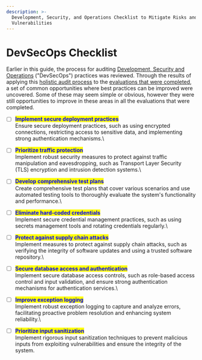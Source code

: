 ```yaml
---
description: >-
  Development, Security, and Operations Checklist to Mitigate Risks and
  Vulnerabilities
---
```


# DevSecOps Checklist

Earlier in this guide, the process for auditing [Development, Security and Operations](../process/audit-components-steps-and-timeline/devsecops.md) ("DevSecOps") practices was reviewed. Through the results of applying this [holistic audit process](../process/holistic-audits-for-ict4d.md) to the [evaluations that were completed](../partners/evaluating-partners-holistically.md), a set of common opportunities where best practices can be improved were uncovered. Some of these may seem simple or obvious, however they were still opportunities to improve in these areas in all the evaluations that were completed.

* [ ] <mark style="color:blue;">**Implement secure deployment practices**</mark> \
  Ensure secure deployment practices, such as using encrypted connections, restricting access to sensitive data, and implementing strong authentication mechanisms.\

* [ ] <mark style="color:blue;">**Prioritize traffic protection**</mark>\
  Implement robust security measures to protect against traffic manipulation and eavesdropping, such as Transport Layer Security (TLS) encryption and intrusion detection systems.\

* [ ] <mark style="color:blue;">**Develop comprehensive test plans**</mark>\
  Create comprehensive test plans that cover various scenarios and use automated testing tools to thoroughly evaluate the system's functionality and performance.\

* [ ] <mark style="color:blue;">**Eliminate hard-coded credentials**</mark>\
  Implement secure credential management practices, such as using secrets management tools and rotating credentials regularly.\

* [ ] <mark style="color:blue;">**Protect against supply chain attacks**</mark>\
  Implement measures to protect against supply chain attacks, such as verifying the integrity of software updates and using a trusted software repository.\

* [ ] <mark style="color:blue;">**Secure database access and authentication**</mark>\
  Implement secure database access controls, such as role-based access control and input validation, and ensure strong authentication mechanisms for authentication services.\

* [ ] <mark style="color:blue;">**Improve exception logging**</mark>\
  Implement robust exception logging to capture and analyze errors, facilitating proactive problem resolution and enhancing system reliability.\

* [ ] <mark style="color:blue;">**Prioritize input sanitization**</mark>\
  Implement rigorous input sanitization techniques to prevent malicious inputs from exploiting vulnerabilities and ensure the integrity of the system.
